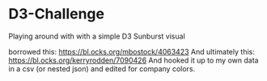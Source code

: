 # D3-Challenge
Playing around with with a simple D3 Sunburst visual

borrowed this: https://bl.ocks.org/mbostock/4063423
And ultimately this: https://bl.ocks.org/kerryrodden/7090426
And hooked it up to my own data in a csv (or nested json) and edited for company colors. 

